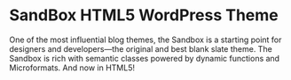 # SandBox HTML5 WordPress Theme #

One of the most influential blog themes, the Sandbox is a starting point for designers and developers—the original and best blank slate theme. The Sandbox is rich with semantic classes powered by dynamic functions and Microformats. And now in HTML5!